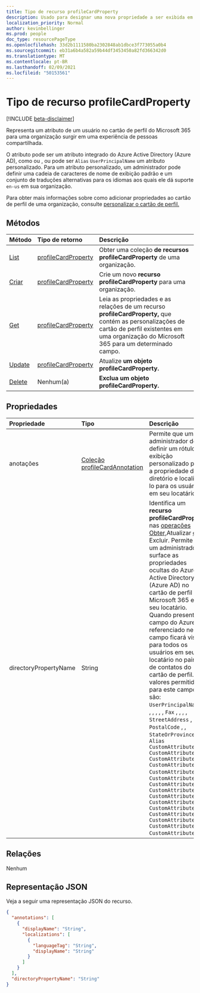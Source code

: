 ```yaml
---
title: Tipo de recurso profileCardProperty
description: Usado para designar uma nova propriedade a ser exibida em uma experiência compartilhada, pessoal ou uma que terá um nome de exibição personalizado ou anotação aplicado a ela. Um administrador pode definir uma cadeia de caracteres de nome de exibição padrão e um conjunto de traduções alternativas para os idiomas com suporte na organização.
localization_priority: Normal
author: kevinbellinger
ms.prod: people
doc_type: resourcePageType
ms.openlocfilehash: 33d2b1111580ba2302848ab1dbce3f773055a0b4
ms.sourcegitcommit: eb31a6b4a582a59b44df3453450a82fd366342d0
ms.translationtype: MT
ms.contentlocale: pt-BR
ms.lasthandoff: 02/09/2021
ms.locfileid: "50153561"
---
```

# <a name="profilecardproperty-resource-type"></a>Tipo de recurso profileCardProperty

[!INCLUDE [beta-disclaimer](../../includes/beta-disclaimer.md)]

Representa um atributo de um usuário no cartão de perfil do Microsoft 365 para uma organização surgir em uma experiência de pessoas compartilhada.

O atributo pode ser um atributo integrado do Azure Active Directory (Azure AD), como ou , ou pode ser `Alias` `UserPrincipalName` um atributo personalizado. Para um atributo personalizado, um administrador pode definir uma cadeia de caracteres de nome de exibição padrão e um conjunto de traduções alternativas para os idiomas aos quais ele dá suporte `en-us` em sua organização.

Para obter mais informações sobre como adicionar propriedades ao cartão de perfil de uma organização, consulte [personalizar o cartão de perfil.](/graph/add-properties-profilecard)

## <a name="methods"></a>Métodos

| Método       | Tipo de retorno | Descrição |
|:-------------------------------------------------------------|:----------------------------------------------|:-----------------------------------------------------------------|
| [List](../api/organizationsettings-list-profilecardproperties.md) | [profileCardProperty](profilecardproperty.md) | Obter uma coleção **de recursos profileCardProperty** de uma organização. |
| [Criar](../api/organizationsettings-post-profilecardproperties.md) | [profileCardProperty](profilecardproperty.md) | Crie um novo **recurso profileCardProperty** para uma organização. |
| [Get](../api/profilecardproperty-get.md) | [profileCardProperty](profilecardproperty.md) | Leia as propriedades e as relações de um recurso **profileCardProperty,** que contém as personalizações de cartão de perfil existentes em uma organização do Microsoft 365 para um determinado campo. |
| [Update](../api/profilecardproperty-update.md)               | [profileCardProperty](profilecardproperty.md) | Atualize **um objeto profileCardProperty.**                               |
| [Delete](../api/profilecardproperty-delete.md)               | Nenhum(a)                                          | **Exclua um objeto profileCardProperty.**                               |

## <a name="properties"></a>Propriedades

| Propriedade             | Tipo                                                        | Descrição |
|:---------------------|:------------------------------------------------------------|:------------|
|anotações           |[Coleção profileCardAnnotation](profilecardannotation.md) | Permite que um administrador de definir um rótulo de exibição personalizado para a propriedade de diretório e localizá-lo para os usuários em seu locatário.|
|directoryPropertyName |String                                                       | Identifica um **recurso profileCardProperty** nas [operações Obter,](../api/profilecardproperty-get.md)Atualizar [ou](../api/profilecardproperty-delete.md) Excluir. [](../api/profilecardproperty-update.md) Permite que um administrador surface as propriedades ocultas do Azure Active Directory (Azure AD) no cartão de perfil do Microsoft 365 em seu locatário. Quando presente, o campo do Azure AD referenciado nesse campo ficará visível para todos os usuários em seu locatário no painel de contatos do cartão de perfil. Os valores permitidos para este campo são: `UserPrincipalName` , , , , , , , `Fax` , , , , `StreetAddress` , , , `PostalCode` , , `StateOrProvince` , `Alias` `CustomAttribute1`  `CustomAttribute2` `CustomAttribute3` `CustomAttribute4` `CustomAttribute5` , `CustomAttribute6` `CustomAttribute7` `CustomAttribute8` `CustomAttribute9` `CustomAttribute10` `CustomAttribute11` `CustomAttribute12` `CustomAttribute13` `CustomAttribute14` `CustomAttribute15` . |

## <a name="relationships"></a>Relações

Nenhum

## <a name="json-representation"></a>Representação JSON

Veja a seguir uma representação JSON do recurso.

<!-- {
  "blockType": "resource",
  "optionalProperties": [

  ],
  "@odata.type": "microsoft.graph.profileCardProperty"
}-->

```json
{
  "annotations": [
    {
      "displayName": "String",
      "localizations": [
        {
          "languageTag": "String",
          "displayName": "String"
        }
      ]
    }
  ],
  "directoryPropertyName": "String"
}
```

<!-- uuid: 16cd6b66-4b1a-43a1-adaf-3a886856ed98
2019-02-04 14:57:30 UTC -->
<!-- {
  "type": "#page.annotation",
  "description": "profileCardProperty resource",
  "keywords": "",
  "section": "documentation",
  "tocPath": ""
}-->

